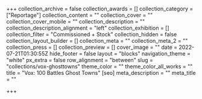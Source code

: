 +++
collection_archive = false
collection_awards = []
collection_category = ["Reportage"]
collection_content = ""
collection_cover = ""
collection_cover_mobile = ""
collection_description = ""
collection_description_alignment = "left"
collection_exhibition = []
collection_filter = "Commissioned + Stock"
collection_hidden = false
collection_layout_builder = []
collection_meta = ""
collection_meta_2 = ""
collection_press = []
collection_preview = []
cover_image = ""
date = 2022-07-21T01:30:55Z
hide_footer = false
layout = "blocks"
navigation_theme = "white"
px_extra = false
row_alignment = "between"
slug = "collections/vox-ghosttowns"
theme_color = ""
theme_color_all_works = ""
title = "Vox: 100 Battles Ghost Towns"
[seo]
meta_description = ""
meta_title = ""

+++
